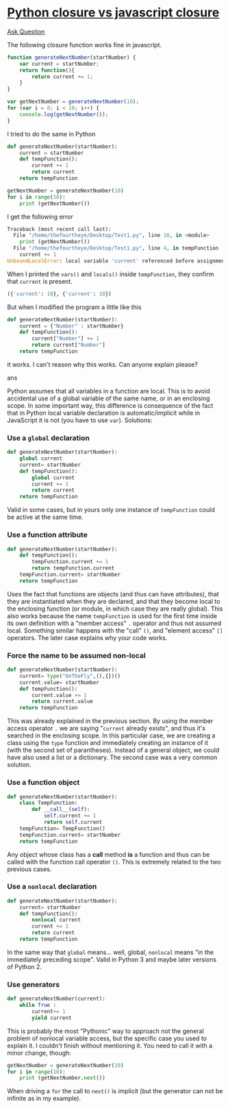 # [Python closure vs javascript closure](https://stackoverflow.com/questions/18502095/python-closure-vs-javascript-closure)

[Ask Question](https://stackoverflow.com/questions/ask)

The following closure function works fine in javascript.

```javascript
function generateNextNumber(startNumber) {
    var current = startNumber;
    return function(){
        return current += 1;
    }
}

var getNextNumber = generateNextNumber(10);
for (var i = 0; i < 10; i++) {
    console.log(getNextNumber());
}
```

I tried to do the same in Python

```python
def generateNextNumber(startNumber):
    current = startNumber
    def tempFunction():
        current += 1
        return current
    return tempFunction

getNextNumber = generateNextNumber(10)
for i in range(10):
    print (getNextNumber())
```

I get the following error

```python
Traceback (most recent call last):
  File "/home/thefourtheye/Desktop/Test1.py", line 10, in <module>
    print (getNextNumber())
  File "/home/thefourtheye/Desktop/Test1.py", line 4, in tempFunction
    current += 1
UnboundLocalError: local variable 'current' referenced before assignment
```

When I printed the `vars()` and `locals()` inside `tempFunction`, they confirm that `current` is present.

```python
({'current': 10}, {'current': 10})
```

But when I modified the program a little like this

```python
def generateNextNumber(startNumber):
    current = {"Number" : startNumber}
    def tempFunction():
        current["Number"] += 1
        return current["Number"]
    return tempFunction
```

it works. I can't reason why this works. Can anyone explain please?



ans



Python assumes that all variables in a function are local. This is to avoid accidental use of a global variable of the same name, or in an enclosing scope. In some important way, this difference is consequence of the fact that in Python local variable declaration is automatic/implicit while in JavaScript it is not (you have to use `var`). Solutions:

### Use a `global` declaration

```python
def generateNextNumber(startNumber):
    global current
    current= startNumber
    def tempFunction():
        global current
        current += 1
        return current 
    return tempFunction
```

Valid in some cases, but in yours only one instance of `tempFunction` could be active at the same time.

### Use a function attribute

```python
def generateNextNumber(startNumber):
    def tempFunction():
        tempFunction.current += 1
        return tempFunction.current
    tempFunction.current= startNumber
    return tempFunction
```

Uses the fact that functions are objects (and thus can have attributes), that they are instantiated when they are declared, and that they become local to the enclosing function (or module, in which case they are really global). This also works because the name `tempFunction` is used for the first time inside its own definition with a "member access" `.` operator and thus not assumed local. Something similar happens with the "call" `()`, and "element access" `[]` operators. The later case explains why your code works.

### Force the name to be assumed non-local

```python
def generateNextNumber(startNumber):
    current= type("OnTheFly",(),{})()
    current.value= startNumber
    def tempFunction():
        current.value += 1
        return current.value
    return tempFunction
```

This was already explained in the previous section. By using the member access operator `.` we are saying "`current` already exists", and thus it's searched in the enclosing scope. In this particular case, we are creating a class using the `type` function and immediately creating an instance of it (with the second set of parantheses). Instead of a general object, we could have also used a list or a dictionary. The second case was a very common solution.

### Use a function object

```python
def generateNextNumber(startNumber):
    class TempFunction:
        def __call__(self):
            self.current += 1
            return self.current
    tempFunction= TempFunction()
    tempFunction.current= startNumber
    return tempFunction
```

Any object whose class has a **call** method **is** a function and thus can be called with the function call operator `()`. This is extremely related to the two previous cases.

### Use a `nonlocal` declaration

```python
def generateNextNumber(startNumber):
    current= startNumber
    def tempFunction():
        nonlocal current
        current += 1
        return current
    return tempFunction
```

In the same way that `global` means... well, global, `nonlocal` means "in the immediately preceding scope". Valid in Python 3 and maybe later versions of Python 2.

### Use generators

```python
def generateNextNumber(current):
    while True :
        current+= 1
        yield current
```

This is probably the most "Pythonic" way to approach not the general problem of nonlocal variable access, but the specific case you used to explain it. I couldn't finish without mentioning it. You need to call it with a minor change, though:

```python
getNextNumber = generateNextNumber(10)
for i in range(10):
    print (getNextNumber.next())
```

When driving a `for` the call to `next()` is implicit (but the generator can not be infinite as in my example).